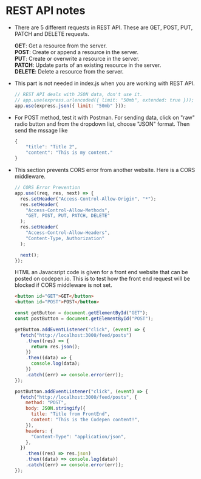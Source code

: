 # REST API notes

- There are 5 different requests in REST API. These are GET, POST, PUT, PATCH and DELETE requests.

  **GET**: Get a resource from the server. <br/>
  **POST**: Create or append a resource in the server. <br/>
  **PUT**: Create or overwrite a resource in the server. <br/>
  **PATCH**: Update parts of an existing resource in the server. <br/>
  **DELETE**: Delete a resource from the server.

- This part is not needed in index.js when you are working with REST API.

  ```javascript
  // REST API deals with JSON data, don't use it.
  // app.use(express.urlencoded({ limit: "50mb", extended: true }));
  app.use(express.json({ limit: "50mb" }));
  ```

- For POST method, test it with Postman. For sending data, click on "raw" radio button and from the dropdown list, choose "JSON" format. Then send the mssage like

  ```javascript
  {
      "title": "Title 2",
      "content": "This is my content."
  }
  ```

- This section prevents CORS error from another website. Here is a CORS middleware.

  ```javascript
  // CORS Error Prevention
  app.use((req, res, next) => {
    res.setHeader("Access-Control-Allow-Origin", "*");
    res.setHeader(
      "Access-Control-Allow-Methods",
      "GET, POST, PUT, PATCH, DELETE"
    );
    res.setHeader(
      "Access-Control-Allow-Headers",
      "Content-Type, Authorization"
    );

    next();
  });
  ```

  HTML an Javacsript code is given for a front end website that can be posted on codepen.io. This is to test how the front end request will be blocked if CORS middleware is not set.

  ```html
  <button id="GET">GET</button>
  <button id="POST">POST</button>
  ```

  ```javascript
  const getButton = document.getElementById("GET");
  const postButton = document.getElementById("POST");

  getButton.addEventListener("click", (event) => {
    fetch("http://localhost:3000/feed/posts")
      .then((res) => {
        return res.json();
      })
      .then((data) => {
        console.log(data);
      })
      .catch((err) => console.error(err));
  });

  postButton.addEventListener("click", (event) => {
    fetch("http://localhost:3000/feed/posts", {
      method: "POST",
      body: JSON.stringify({
        title: "Title from FrontEnd",
        content: "This is the Codepen content!",
      }),
      headers: {
        "Content-Type": "application/json",
      },
    })
      .then((res) => res.json)
      .then((data) => console.log(data))
      .catch((err) => console.error(err));
  });
  ```
